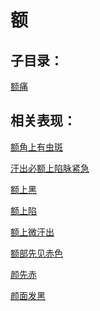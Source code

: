 # 额## 子目录：[额痛](https://www.gmzyjc.com/read/biaoxian/cat_额痛.md)## 相关表现：[额角上有虫斑](https://zuoye.gmzyh.com/search?key=额角上有虫斑)[汗出必额上陷脉紧急](https://zuoye.gmzyh.com/search?key=汗出必额上陷脉紧急)[额上黑](https://zuoye.gmzyh.com/search?key=额上黑)[额上陷](https://zuoye.gmzyh.com/search?key=额上陷)[额上微汗出](https://zuoye.gmzyh.com/search?key=额上微汗出)[额部先见赤色](https://zuoye.gmzyh.com/search?key=额部先见赤色)[颜先赤](https://zuoye.gmzyh.com/search?key=颜先赤)[颜面发黑](https://zuoye.gmzyh.com/search?key=颜面发黑)